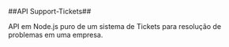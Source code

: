 ##API Support-Tickets##

API em Node.js puro de um sistema de Tickets para resolução de problemas em uma empresa.
